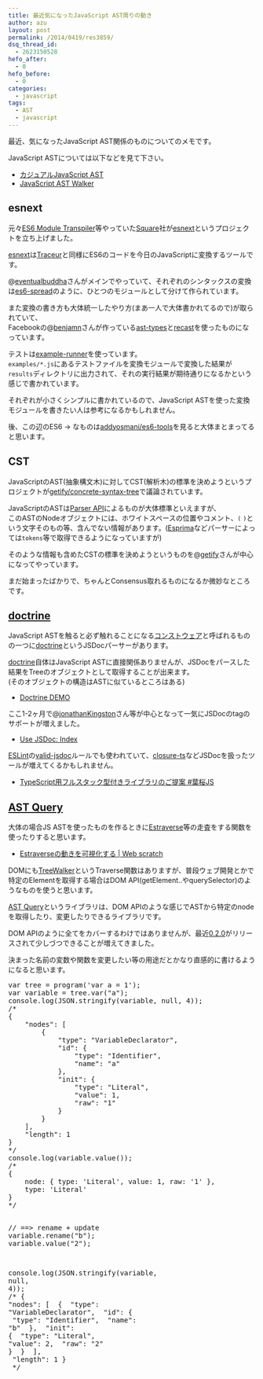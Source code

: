 ```yaml
---
title: 最近気になったJavaScript AST周りの動き
author: azu
layout: post
permalink: /2014/0419/res3859/
dsq_thread_id:
  - 2623150528
hefo_after:
  - 0
hefo_before:
  - 0
categories:
  - javascript
tags:
  - AST
  - javascript
---
```

最近、気になったJavaScript AST関係のものについてのメモです。

JavaScript ASTについては以下などを見て下さい。

*   [カジュアルJavaScript AST][1]
*   [JavaScript AST Walker][2]

## esnext

元々[ES6 Module Transpiler][3]等やっていた[Square][4]社が[esnext][5]というプロジェクトを立ち上げました。

[esnext][5]は[Traceur][6]と同様にES6のコードを今日のJavaScriptに変換するツールです。

@[eventualbuddha][7]さんがメインでやっていて、それぞれのシンタックスの変換は[es6-spread][8]のように、ひとつのモジュールとして分けて作られています。

また変換の書き方も大体統一したやり方(まあ一人で大体書かれてるので)が取られていて、  
Facebookの@[benjamn][9]さんが作っている[ast-types][10]と[recast][11]を使ったものになっています。

テストは[example-runner][12]を使っています。  
`examples/*.js`にあるテストファイルを変換モジュールで変換した結果が`results`ディレクトリに出力されて、それの実行結果が期待通りになるかという感じで書かれています。

それぞれが小さくシンプルに書かれているので、JavaScript ASTを使った変換モジュールを書きたい人は参考になるかもしれません。

後、この辺のES6 -> なものは[addyosmani/es6-tools][13]を見ると大体まとまってると思います。

## CST

JavaScriptのAST(抽象構文木)に対してCST(解析木)の標準を決めようというプロジェクトが[getify/concrete-syntax-tree][14]で議論されています。

JavaScriptのASTは[Parser API][15]によるものが大体標準といえますが、  
このASTのNodeオブジェクトには、ホワイトスペースの位置やコメント、`(` `)`という文字そのもの等、含んでない情報があります。([Esprima][16]などパーサーによっては`tokens`等で取得できるようになっていますが)

そのような情報も含めたCSTの標準を決めようというものを@[getify][17]さんが中心になってやっています。

まだ始まったばかりで、ちゃんとConsensus取れるものになるか微妙なところです。

## [doctrine][18]

JavaScript ASTを触ると必ず触れることになる[コンストウェア][19]と呼ばれるものの一つに[doctrine][18]というJSDocパーサーがあります。

[doctrine][18]自体はJavaScript ASTに直接関係ありませんが、JSDocをパースした結果をTreeのオブジェクトとして取得することが出来ます。  
(そのオブジェクトの構造はASTに似ているところはある)

*   [Doctrine DEMO][20]

ここ1-2ヶ月で@[jonathanKingston][21]さん等が中心となって一気にJSDocのtagのサポートが増えました。

*   [Use JSDoc: Index][22]

[ESLint][23]の[valid-jsdoc][24]ルールでも使われていて、[closure-ts][25]などJSDocを扱ったツールが増えてくるかもしれません。

*   [TypeScript用フルスタック型付きライブラリのご提案 #葉桜JS][26]

## [AST Query][27]

大体の場合JS ASTを使ったものを作るときに[Estraverse][28]等の走査をする関数を使ったりすると思います。

*   [Estraverseの動きを可視化する | Web scratch][29]

DOMにも[TreeWalker][30]というTraverse関数はありますが、普段ウェブ開発とかで特定のElementを取得する場合はDOM API(getElement..やquerySelector)のようなものを使うと思います。

[AST Query][27]というライブラリは、DOM APIのような感じでASTから特定のnodeを取得したり、変更したりできるライブラリです。

DOM APIのように全てをカバーするわけではありませんが、最近[0.2.0][31]がリリースされて少しづつできることが増えてきました。

決まった名前の変数や関数を変更したい等の用途だとかなり直感的に書けるようになると思います。

<div class="highlight">
  <pre><span class="kd">var</span> <span class="nx">tree</span> <span class="o">=</span> <span class="nx">program</span><span class="p">(</span><span class="s1">&#39;var a = 1&#39;</span><span class="p">);</span>
<span class="kd">var</span> <span class="nx">variable</span> <span class="o">=</span> <span class="nx">tree</span><span class="p">.</span><span class="kd">var</span><span class="p">(</span><span class="s2">"a"</span><span class="p">);</span>
<span class="nx">console</span><span class="p">.</span><span class="nx">log</span><span class="p">(</span><span class="nx">JSON</span><span class="p">.</span><span class="nx">stringify</span><span class="p">(</span><span class="nx">variable</span><span class="p">,</span> <span class="kc">null</span><span class="p">,</span> <span class="mi">4</span><span class="p">));</span>
<span class="cm">/*</span>
<span class="cm">{</span>
<span class="cm">    "nodes": [</span>
<span class="cm">        {</span>
<span class="cm">            "type": "VariableDeclarator",</span>
<span class="cm">            "id": {</span>
<span class="cm">                "type": "Identifier",</span>
<span class="cm">                "name": "a"</span>
<span class="cm">            },</span>
<span class="cm">            "init": {</span>
<span class="cm">                "type": "Literal",</span>
<span class="cm">                "value": 1,</span>
<span class="cm">                "raw": "1"</span>
<span class="cm">            }</span>
<span class="cm">        }</span>
<span class="cm">    ],</span>
<span class="cm">    "length": 1</span>
<span class="cm">}</span>
<span class="cm">*/</span>
<span class="nx">console</span><span class="p">.</span><span class="nx">log</span><span class="p">(</span><span class="nx">variable</span><span class="p">.</span><span class="nx">value</span><span class="p">());</span>
<span class="cm">/*</span>
<span class="cm">{</span>
<span class="cm">    node: { type: &#39;Literal&#39;, value: 1, raw: &#39;1&#39; },</span>
<span class="cm">    type: &#39;Literal&#39;</span>
<span class="cm">}</span>
<span class="cm">*/</span>

<span class="c1">// ==> rename + update</span>
<span class="nx">variable</span><span class="p">.</span><span class="nx">rename</span><span class="p">(</span><span class="s2">"b"</span><span class="p">);</span>
<span class="nx">variable</span><span class="p">.</span><span class="nx">value</span><span class="p">(</span><span class="s2">"2"</span><span class="p">);</span>

<span class="nx">console</span><span class="p">.</span><span class="nx">log</span><span class="p">(</span><span class="nx">JSON</span><span class="p">.</span><span class="nx">stringify</span><span class="p">(</span><span class="nx">variable</span><span class="p">,</span> <span class="kc">null</span><span class="p">,</span> <span class="mi">4</span><span class="p">));</span>
<span class="cm">/*</span>
<span class="cm">{</span>
<span class="cm">    "nodes": [</span>
<span class="cm">        {</span>
<span class="cm">            "type": "VariableDeclarator",</span>
<span class="cm">            "id": {</span>
<span class="cm">                "type": "Identifier",</span>
<span class="cm">                "name": "b"</span>
<span class="cm">            },</span>
<span class="cm">            "init": {</span>
<span class="cm">                "type": "Literal",</span>
<span class="cm">                "value": 2,</span>
<span class="cm">                "raw": "2"</span>
<span class="cm">            }</span>
<span class="cm">        }</span>
<span class="cm">    ],</span>
<span class="cm">    "length": 1</span>
<span class="cm">}</span>
<span class="cm"> */</span>
</pre>
</div>

 [1]: https://azu.github.io//slide/JSojisan/ "カジュアルJavaScript AST"
 [2]: https://azu.github.io//slide/tkbjs/js-ast-walker.html "JavaScript AST Walker"
 [3]: https://github.com/square/es6-module-transpiler "ES6 Module Transpiler"
 [4]: https://github.com/square "Square"
 [5]: https://github.com/square/esnext "esnext"
 [6]: https://github.com/google/traceur-compiler "Traceur"
 [7]: https://github.com/eventualbuddha "eventualbuddha"
 [8]: https://github.com/square/es6-spread "es6-spread"
 [9]: https://github.com/benjamn "benjamn"
 [10]: https://github.com/benjamn/ast-types "ast-types"
 [11]: https://github.com/benjamn/recast "recast"
 [12]: https://github.com/square/example-runner "example-runner"
 [13]: https://github.com/addyosmani/es6-tools "addyosmani/es6-tools"
 [14]: https://github.com/getify/concrete-syntax-tree "getify/concrete-syntax-tree"
 [15]: https://developer.mozilla.org/en-US/docs/SpiderMonkey/Parser_API "Parser API"
 [16]: http://esprima.org/ "Esprima"
 [17]: https://github.com/getify "getify"
 [18]: https://github.com/Constellation/doctrine "doctrine"
 [19]: https://github.com/Constellation "Constellation"
 [20]: http://constellation.github.io/doctrine/demo/index.html "Doctrine"
 [21]: https://github.com/jonathanKingston "jonathanKingston"
 [22]: http://usejsdoc.org/index.html "Use JSDoc: Index"
 [23]: http://eslint.org/ "ESLint"
 [24]: http://eslint.org/docs/rules/valid-jsdoc.html "valid-jsdoc"
 [25]: https://github.com/teppeis/closure-ts "closure-ts"
 [26]: https://gist.github.com/teppeis/10659631 "TypeScript用フルスタック型付きライブラリのご提案 #葉桜JS"
 [27]: https://github.com/SBoudrias/AST-query#object-literal-token "AST Query"
 [28]: https://github.com/Constellation/estraverse "Estraverse"
 [29]: https://efcl.info/2014/0404/res3802/ "Estraverseの動きを可視化する | Web scratch"
 [30]: http://uhyohyohyo.sakura.ne.jp/javascript/7_3.html "TreeWalker"
 [31]: https://github.com/SBoudrias/AST-query/releases/tag/0.2.0 "0.2.0"
